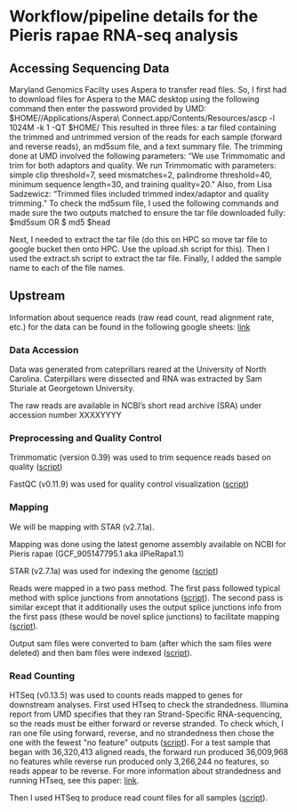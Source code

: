 # Workflow/pipeline details for the Pieris rapae RNA-seq analysis

## Accessing Sequencing Data 
Maryland Genomics Facilty uses Aspera to transfer read files. So, I first had to download files for Aspera to the MAC desktop using the following command then enter the password provided by UMD:
$HOME/<filepath>/Applications/Aspera\ Connect.app/Contents/Resources/ascp -l 1024M -k 1 -QT <link from UMD> $HOME/<filepath>
This resulted in three files: a tar filed containing the trimmed and untrimmed version of the reads for each sample (forward and reverse reads), an md5sum file, and a text summary file. The trimming done at UMD involved the following parameters: “We use Trimmomatic and trim for both adaptors and quality. We run Trimmomatic with parameters: simple clip threshold=7, seed mismatches=2, palindrome threshold=40, minimum sequence length=30, and training quality=20.” Also, from Lisa Sadzewicz: “Trimmed files included trimmed index/adaptor and quality trimming.”
To check the md5sum file, I used the following commands and made sure the two outputs matched to ensure the tar file downloaded fully:
$md5sum <name of tar file>  OR $ md5 <name of tar file>
$head <name of md5sum file>

Next, I needed to extract the tar file (do this on HPC so move tar file to google bucket then onto HPC. Use the upload.sh script for this). Then I used the extract.sh script to extract the tar file. Finally, I added the sample name to each of the file names. 


## Upstream 
Information about sequence reads (raw read count, read alignment rate, etc.) for the data can be found in the following google sheets: [link](https://docs.google.com/spreadsheets/d/1QJW4FL8r60wM-CdHDC86XxDxcfvSClsfac3ZJPZFG60/edit#gid=0)

### Data Accession
Data was generated from cateprillars reared at the University of North Carolina. Caterpillars were dissected and RNA was extracted by Sam Sturiale at Georgetown University.

The raw reads are available in NCBI’s short read archive (SRA) under accession number XXXXYYYY

### Preprocessing and Quality Control
Trimmomatic (version 0.39) was used to trim sequence reads based on quality ([script](https://github.com/samstur/P_rapae_RNASeq/blob/main/trim.sh))

FastQC (v0.11.9) was used for quality control visualization ([script](https://github.com/samstur/P_rapae_RNASeq/blob/main/fastqc.sh))

### Mapping
We will be mapping with STAR (v2.7.1a).

Mapping was done using the latest genome assembly available on NCBI for Pieris rapae (GCF_905147795.1 aka ilPieRapa1.1)

STAR (v2.7.1a) was used for indexing the genome ([script](https://github.com/samstur/P_rapae_RNASeq/blob/main/STAR_genomeIndex.sh))

Reads were mapped in a two pass method. The first pass followed typical method with splice junctions from annotations ([script](https://github.com/samstur/P_rapae_RNASeq/blob/main/STAR_mapping.sh)). The second pass is similar except that it additionally uses the output splice junctions info from the first pass (these would be novel splice junctions) to facilitate mapping ([script](https://github.com/samstur/P_rapae_RNASeq/blob/main/STAR_mapping_twopass.sh)). 

Output sam files were converted to bam (after which the sam files were deleted) and then bam files were indexed ([script](https://github.com/samstur/P_rapae_RNASeq/blob/main/sam2bam.sh)).

### Read Counting
HTSeq (v0.13.5) was used to counts reads mapped to genes for downstream analyses.
First used HTseq to check the strandedness. Illumina report from UMD specifies that they ran Strand-Specific RNA-sequencing, so the reads must be either forward or reverse stranded. To check which, I ran one file using forward, reverse, and no strandedness then chose the one with the fewest "no feature" outputs ([script](https://github.com/samstur/P_rapae_RNASeq/blob/main/htseq_stranded_test.sh)). For a test sample that began with 36,320,413 aligned reads, the forward run produced 36,009,968 no features while reverse run produced only 3,266,244 no features, so reads appear to be reverse. For more information about strandedness and running HTseq, see this paper: [link](https://academic.oup.com/bfg/article/19/5-6/339/5837822?login=false).

Then I used HTSeq to produce read count files for all samples ([script](https://github.com/samstur/P_rapae_RNASeq/blob/main/htseq.sh)).

